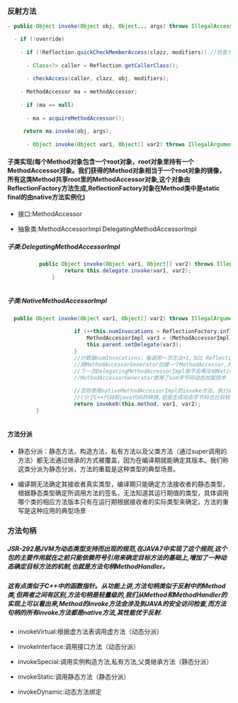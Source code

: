### 反射方法

``````java
- public Object invoke(Object obj, Object... args) throws IllegalAccessException, IllegalArgumentException, InvocationTargetException

  - if (!override)
  
    - if (!Reflection.quickCheckMemberAccess(clazz, modifiers)) //检查方法是否是public的
    
      - Class<?> caller = Reflection.getCallerClass();
      
      - checkAccess(caller, clazz, obj, modifiers);
      
    - MethodAccessor ma = methodAccessor; 
    
    - if (ma == null)
    
      - ma = acquireMethodAccessor();
      
     return ma.invoke(obj, args);
    
      - Object invoke(Object var1, Object[] var2) throws IllegalArgumentException, InvocationTargetException;
``````

#### 子类实现(每个Method对象包含一个root对象，root对象里持有一个MethodAccessor对象。我们获得的Method对象相当于一个root对象的镜像，所有这类Method共享root里的MethodAccessor对象,这个对象由ReflectionFactory方法生成,ReflectionFactory对象在Method类中是static final的由native方法实例化)

- 接口:MethodAccessor

- 抽象类:MethodAccessorImpl DelegatingMethodAccessorImpl
##### 子类:DelegatingMethodAccessorImpl

```java
          public Object invoke(Object var1, Object[] var2) throws IllegalArgumentException, InvocationTargetException {
                  return this.delegate.invoke(var1, var2);
              }
              
```

##### 子类:NativeMethodAccessorImpl

```java
  public Object invoke(Object var1, Object[] var2) throws IllegalArgumentException, InvocationTargetException {
                    
                     if (++this.numInvocations > ReflectionFactory.inflationThreshold() && !ReflectUtil.isVMAnonymousClass(this.method.getDeclaringClass())) {
                         MethodAccessorImpl var3 = (MethodAccessorImpl)(new MethodAccessorGenerator()).generateMethod(this.method.getDeclaringClass(), this.method.getName(), this.method.getParameterTypes(), this.method.getReturnType(), this.method.getExceptionTypes(), this.method.getModifiers());
                         this.parent.setDelegate(var3);
                     }
                     //计数器numInvocations，每调用一次方法+1,当比 ReflectionFactory.inflationThreshold(15)大的时候,
                     //用MethodAccessorGenerator创建一个MethodAccessor,并把之前的DelegatingMethodAccessorImpl引用替换为现在新创建的。
                     //下一次DelegatingMethodAccessorImpl就不会再交给NativeMethodAccessorImpl执行了，而是交给新生成的java字节码的MethodAccessor。
                     //MethodAccessorGenerator使用了asm字节码动态加载技术
                    
                     //否则使用nativeMethodAccessorImpl的invoke方法，执行效率比动态字节码高
                     //(少了C++代码和java代码的转换,但是生成动态字节码也比较耗时,所以要设置**Dsun.reflect.inflationThreshold=15**来设置阀值，调用超过15次再使用动态字节码技术)
                     return invoke0(this.method, var1, var2);
         }
          
```

#### 方法分派

- 静态分派：静态方法，构造方法，私有方法以及父类方法（通过super调用的方法）都无法通过继承的方式被覆盖，因为在编译期就能确定其版本。我们称这类分派为静态分派，方法的重载是这种类型的典型场景。

- 编译期无法确定其接收者真实类型，编译期只能确定方法接收者的静态类型，根据静态类型确定所调用方法的签名，无法知道其运行期值的类型，具体调用哪个类的相应方法版本只有在运行期根据接收者的实际类型来确定。方法的重写是这种应用的典型场景

### 方法句柄

##### JSR-292是JVM为动态类型支持而出现的规范,在JAVA7中实现了这个规则,这个包的主要作用就在之前只能依赖符号引用来确定目标方法的基础上,增加了一种动态确定目标方法的机制,也就是方法句柄MethodHandler。
##### 这有点类似于C++中的函数指针。从功能上讲,方法句柄类似于反射中的Method类,但两者之间有区别,方法句柄是轻量级的,我们从Method和MethodHandler的实现上可以看出来,Method的invoke方法会涉及到JAVA的安全访问检查,而方法句柄的所有invoke方法都是native方法,其性能优于反射.

- invokeVirtual:根据虚方法表调用虚方法（动态分派）

- invokeInterface:调用接口方法（动态分派）

- invokeSpecial:调用实例构造方法,私有方法,父类继承方法（静态分派）

- invokeStatic:调用静态方法（静态分派）

- invokeDynamic:动态方法绑定